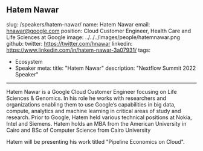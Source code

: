 Hatem Nawar
---
slug: /speakers/hatem-nawar/
name: Hatem Nawar
email: hnawar@google.com
position: Cloud Customer Engineer, Health Care and Life Sciences at Google
image: ../../../images/people/hatemnawar.png
github: 
twitter: https://twitter.com/hnawar
linkedin: https://www.linkedin.com/in/hatem-nawar-3a07931/
tags:
  - Ecosystem
  - Speaker
meta:
  title: "Hatem Nawar"
  description: "Nextflow Summit 2022 Speaker"
---
Hatem Nawar is a Google Cloud Customer Engineer focusing on Life Sciences & Genomics. In his role he works with researchers and organizations enabling them to  use Google’s capabilities in big data, compute, analytics and machine learning in critical areas of study and research. Prior to Google, Hatem held various technical positions at Nokia, Intel and Siemens. Hatem holds an MBA from the American University in Cairo and BSc of Computer Science from Cairo University

Hatem will be presenting his work titled "Pipeline Economics on Cloud".